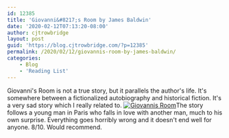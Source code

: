 ```yaml
---
id: 12385
title: 'Giovanni&#8217;s Room by James Baldwin'
date: '2020-02-12T07:13:20-08:00'
author: cjtrowbridge
layout: post
guid: 'https://blog.cjtrowbridge.com/?p=12385'
permalink: /2020/02/12/giovannis-room-by-james-baldwin/
categories:
    - Blog
    - 'Reading List'
---
```


Giovanni's Room is not a true story, but it parallels the author's life. It's somewhere between a fictionalized autobiography and historical fiction. It's a very sad story which I really related to. [![Giovannis Room](https://blog.cjtrowbridge.com/wp-content/uploads/2020/05/Giovannis-Room-1-1.jpg)](https://amzn.to/3bHaCwp)The story follows a young man in Paris who falls in love with another man, much to his own surprise. Everything goes horribly wrong and it doesn't end well for anyone. 8/10. Would recommend.